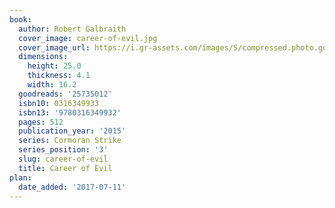 ```yaml
---
book:
  author: Robert Galbraith
  cover_image: career-of-evil.jpg
  cover_image_url: https://i.gr-assets.com/images/S/compressed.photo.goodreads.com/books/1540217110l/25735012._SX98_.jpg
  dimensions:
    height: 25.0
    thickness: 4.1
    width: 16.2
  goodreads: '25735012'
  isbn10: 0316349933
  isbn13: '9780316349932'
  pages: 512
  publication_year: '2015'
  series: Cormoran Strike
  series_position: '3'
  slug: career-of-evil
  title: Career of Evil
plan:
  date_added: '2017-07-11'
---
```

